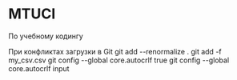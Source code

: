 # MTUCI
По учебному кодингу

При конфликтах загрузки в Git
git add --renormalize .
git add -f my_csv.csv
git config --global core.autocrlf true
git config --global core.autocrlf input
